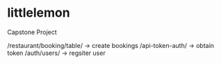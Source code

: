 # littlelemon
Capstone Project

/restaurant/booking/table/ -> create bookings
/api-token-auth/ -> obtain token
/auth/users/ -> regsiter user
